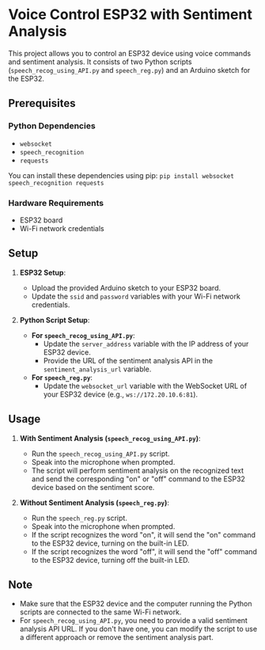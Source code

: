 # Voice Control ESP32 with Sentiment Analysis

This project allows you to control an ESP32 device using voice commands and sentiment analysis. It consists of two Python scripts (`speech_recog_using_API.py` and `speech_reg.py`) and an Arduino sketch for the ESP32.

## Prerequisites

### Python Dependencies

- `websocket`
- `speech_recognition`
- `requests`

You can install these dependencies using pip:
`pip install websocket speech_recognition requests`
### Hardware Requirements

- ESP32 board
- Wi-Fi network credentials

## Setup

1. **ESP32 Setup**:
   - Upload the provided Arduino sketch to your ESP32 board.
   - Update the `ssid` and `password` variables with your Wi-Fi network credentials.

2. **Python Script Setup**:
   - **For `speech_recog_using_API.py`**:
     - Update the `server_address` variable with the IP address of your ESP32 device.
     - Provide the URL of the sentiment analysis API in the `sentiment_analysis_url` variable.
   - **For `speech_reg.py`**:
     - Update the `websocket_url` variable with the WebSocket URL of your ESP32 device (e.g., `ws://172.20.10.6:81`).

## Usage

1. **With Sentiment Analysis (`speech_recog_using_API.py`)**:
   - Run the `speech_recog_using_API.py` script.
   - Speak into the microphone when prompted.
   - The script will perform sentiment analysis on the recognized text and send the corresponding "on" or "off" command to the ESP32 device based on the sentiment score.

2. **Without Sentiment Analysis (`speech_reg.py`)**:
   - Run the `speech_reg.py` script.
   - Speak into the microphone when prompted.
   - If the script recognizes the word "on", it will send the "on" command to the ESP32 device, turning on the built-in LED.
   - If the script recognizes the word "off", it will send the "off" command to the ESP32 device, turning off the built-in LED.

## Note

- Make sure that the ESP32 device and the computer running the Python scripts are connected to the same Wi-Fi network.
- For `speech_recog_using_API.py`, you need to provide a valid sentiment analysis API URL. If you don't have one, you can modify the script to use a different approach or remove the sentiment analysis part.
